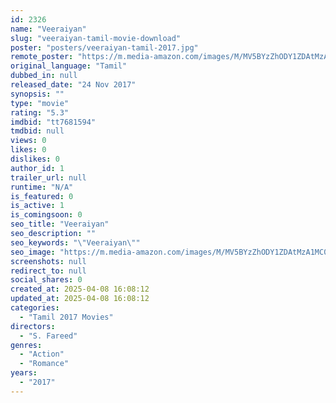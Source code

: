 ```yaml
---
id: 2326
name: "Veeraiyan"
slug: "veeraiyan-tamil-movie-download"
poster: "posters/veeraiyan-tamil-2017.jpg"
remote_poster: "https://m.media-amazon.com/images/M/MV5BYzZhODY1ZDAtMzA1MC00YzVjLTg2N2EtZTJkZDk4NmQ1Y2ZjXkEyXkFqcGc@._V1_SX300.jpg"
original_language: "Tamil"
dubbed_in: null
released_date: "24 Nov 2017"
synopsis: ""
type: "movie"
rating: "5.3"
imdbid: "tt7681594"
tmdbid: null
views: 0
likes: 0
dislikes: 0
author_id: 1
trailer_url: null
runtime: "N/A"
is_featured: 0
is_active: 1
is_comingsoon: 0
seo_title: "Veeraiyan"
seo_description: ""
seo_keywords: "\"Veeraiyan\""
seo_image: "https://m.media-amazon.com/images/M/MV5BYzZhODY1ZDAtMzA1MC00YzVjLTg2N2EtZTJkZDk4NmQ1Y2ZjXkEyXkFqcGc@._V1_SX300.jpg"
screenshots: null
redirect_to: null
social_shares: 0
created_at: 2025-04-08 16:08:12
updated_at: 2025-04-08 16:08:12
categories:
  - "Tamil 2017 Movies"
directors:
  - "S. Fareed"
genres:
  - "Action"
  - "Romance"
years:
  - "2017"
---
```

